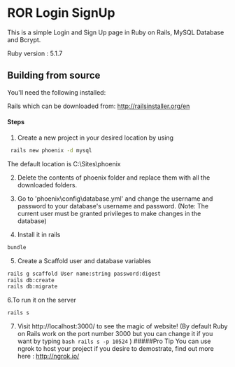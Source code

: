 # ROR Login SignUp

This is a simple Login and Sign Up page in Ruby on Rails, MySQL Database and Bcrypt.

Ruby version : 5.1.7

## Building from source
You'll need the following installed:

Rails which can be downloaded from: http://railsinstaller.org/en

#### Steps
1. Create a new project in your desired location by using
```bash
 rails new phoenix -d mysql 
```
The default location is C:\Sites\phoenix 

2. Delete the contents of phoenix folder and replace them with all the downloaded folders.

3. Go to 'phoenix\config\database.yml' and change the username and password to your database's username and password.
(Note: The current user must be granted privileges to make changes in the database)

4. Install it in rails
```bash
bundle 
```
5. Create a Scaffold user and database variables
```bash
rails g scaffold User name:string password:digest 
rails db:create 
rails db:migrate 
```
6.To run it on the server 
```bash
rails s 
```
7. Visit http://localhost:3000/ to see the magic of website! (By default Ruby on Rails work on the port number 3000 but you can change it if you want by typing ```bash rails s -p 10524```
)
#####Pro Tip
You can use ngrok to host your project if you desire to demostrate, find out more here :
http://ngrok.io/
